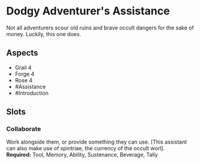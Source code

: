 # Dodgy Adventurer's Assistance
Not all adventurers scour old ruins and brave occult dangers for the sake of money. Luckily, this one does.
## Aspects
- Grail 4
- Forge 4
- Rose 4
- #Assistance
-  #Introduction 
## Slots
### Collaborate
Work alongside them, or provide something they can use. \[This  assistant can also make use of spintriae, the currency of the occult worl].<br>**Required:** Tool, Memory, Ability, Sustenance, Beverage, Tally